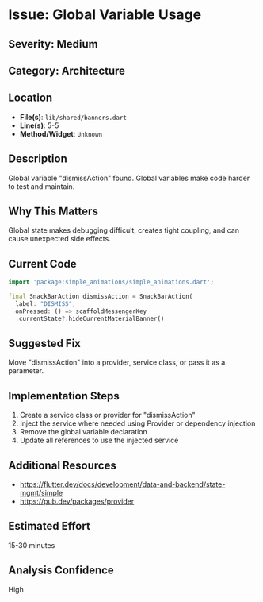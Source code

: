 # Issue: Global Variable Usage

## Severity: Medium

## Category: Architecture

## Location
- **File(s)**: `lib/shared/banners.dart`
- **Line(s)**: 5-5
- **Method/Widget**: `Unknown`

## Description
Global variable "dismissAction" found. Global variables make code harder to test and maintain.

## Why This Matters
Global state makes debugging difficult, creates tight coupling, and can cause unexpected side effects.

## Current Code
```dart
import 'package:simple_animations/simple_animations.dart';

final SnackBarAction dismissAction = SnackBarAction(
  label: "DISMISS",
  onPressed: () => scaffoldMessengerKey
  .currentState?.hideCurrentMaterialBanner()
```

## Suggested Fix
Move "dismissAction" into a provider, service class, or pass it as a parameter.

## Implementation Steps
1. Create a service class or provider for "dismissAction"
2. Inject the service where needed using Provider or dependency injection
3. Remove the global variable declaration
4. Update all references to use the injected service

## Additional Resources
- https://flutter.dev/docs/development/data-and-backend/state-mgmt/simple
- https://pub.dev/packages/provider

## Estimated Effort
15-30 minutes

## Analysis Confidence
High
